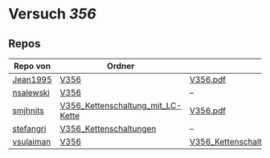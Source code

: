 # Versuch *356*

## Repos

|           Repo von           |                                                                               Ordner                                                                                |                                                                                                  PDFs                                                                                                  |
|------------------------------|---------------------------------------------------------------------------------------------------------------------------------------------------------------------|--------------------------------------------------------------------------------------------------------------------------------------------------------------------------------------------------------|
|[Jean1995](../repo/Jean1995)  |[V356](https://github.com/Jean1995/Praktikum/tree/master/V356)                                                                                                       |[V356.pdf](https://docs.google.com/viewer?url=https://raw.githubusercontent.com/Jean1995/Praktikum/master/Protokolle_Fertig/V356.pdf)                                                                   |
|[nsalewski](../repo/nsalewski)|[V356](https://github.com/nsalewski/laboratory/tree/master/V356)                                                                                                     |–                                                                                                                                                                                                       |
|[smjhnits](../repo/smjhnits)  |[V356_Kettenschaltung_mit_LC-Kette](https://github.com/smjhnits/Praktikum_TU_D_16-17/tree/master/Anf%C3%A4ngerpraktikum/Protokolle/V356_Kettenschaltung_mit_LC-Kette)|[V356.pdf](https://docs.google.com/viewer?url=https://raw.githubusercontent.com/smjhnits/Praktikum_TU_D_16-17/master/Anf%C3%A4ngerpraktikum/Fertige%20Protokolle/V356.pdf)                              |
|[stefangri](../repo/stefangri)|[V356_Kettenschaltungen](https://github.com/stefangri/s_s_productions/tree/master/PHY341/V356_Kettenschaltungen)                                                     |–                                                                                                                                                                                                       |
|[vsulaiman](../repo/vsulaiman)|[V356](https://github.com/vsulaiman/Praktikum/tree/master/WS1617/V356)                                                                                               |[V356_Kettenschaltungen_mit_LC_Gliedern.pdf](https://docs.google.com/viewer?url=https://raw.githubusercontent.com/vsulaiman/Praktikum/master/AP%20Protokolle/V356_Kettenschaltungen_mit_LC_Gliedern.pdf)|
